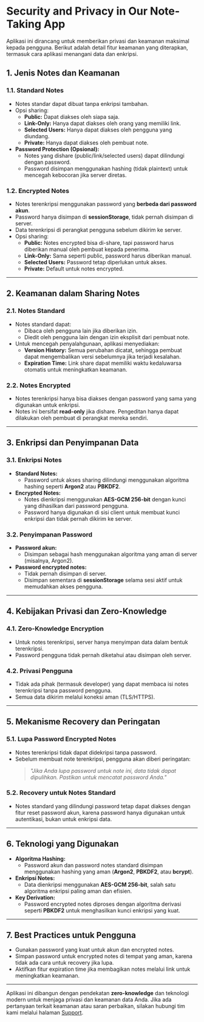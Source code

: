 # Security and Privacy in Our Note-Taking App

Aplikasi ini dirancang untuk memberikan privasi dan keamanan maksimal kepada pengguna. Berikut adalah detail fitur keamanan yang diterapkan, termasuk cara aplikasi menangani data dan enkripsi.

## **1. Jenis Notes dan Keamanan**

### **1.1. Standard Notes**

- Notes standar dapat dibuat tanpa enkripsi tambahan.
- Opsi sharing:
  - **Public:** Dapat diakses oleh siapa saja.
  - **Link-Only:** Hanya dapat diakses oleh orang yang memiliki link.
  - **Selected Users:** Hanya dapat diakses oleh pengguna yang diundang.
  - **Private:** Hanya dapat diakses oleh pembuat note.
- **Password Protection (Opsional):**
  - Notes yang dishare (public/link/selected users) dapat dilindungi dengan password.
  - Password disimpan menggunakan hashing (tidak plaintext) untuk mencegah kebocoran jika server diretas.

### **1.2. Encrypted Notes**

- Notes terenkripsi menggunakan password yang **berbeda dari password akun**.
- Password hanya disimpan di **sessionStorage**, tidak pernah disimpan di server.
- Data terenkripsi di perangkat pengguna sebelum dikirim ke server.
- Opsi sharing:
  - **Public:** Notes encrypted bisa di-share, tapi password harus diberikan manual oleh pembuat kepada penerima.
  - **Link-Only:** Sama seperti public, password harus diberikan manual.
  - **Selected Users:** Password tetap diperlukan untuk akses.
  - **Private:** Default untuk notes encrypted.

---

## **2. Keamanan dalam Sharing Notes**

### **2.1. Notes Standard**

- Notes standard dapat:
  - Dibaca oleh pengguna lain jika diberikan izin.
  - Diedit oleh pengguna lain dengan izin eksplisit dari pembuat note.
- Untuk mencegah penyalahgunaan, aplikasi menyediakan:
  - **Version History:** Semua perubahan dicatat, sehingga pembuat dapat mengembalikan versi sebelumnya jika terjadi kesalahan.
  - **Expiration Time:** Link share dapat memiliki waktu kedaluwarsa otomatis untuk meningkatkan keamanan.

### **2.2. Notes Encrypted**

- Notes terenkripsi hanya bisa diakses dengan password yang sama yang digunakan untuk enkripsi.
- Notes ini bersifat **read-only** jika dishare. Pengeditan hanya dapat dilakukan oleh pembuat di perangkat mereka sendiri.

---

## **3. Enkripsi dan Penyimpanan Data**

### **3.1. Enkripsi Notes**

- **Standard Notes:**
  - Password untuk akses sharing dilindungi menggunakan algoritma hashing seperti **Argon2** atau **PBKDF2**.
- **Encrypted Notes:**
  - Notes dienkripsi menggunakan **AES-GCM 256-bit** dengan kunci yang dihasilkan dari password pengguna.
  - Password hanya digunakan di sisi client untuk membuat kunci enkripsi dan tidak pernah dikirim ke server.

### **3.2. Penyimpanan Password**

- **Password akun:**
  - Disimpan sebagai hash menggunakan algoritma yang aman di server (misalnya, Argon2).
- **Password encrypted notes:**
  - Tidak pernah disimpan di server.
  - Disimpan sementara di **sessionStorage** selama sesi aktif untuk memudahkan akses pengguna.

---

## **4. Kebijakan Privasi dan Zero-Knowledge**

### **4.1. Zero-Knowledge Encryption**

- Untuk notes terenkripsi, server hanya menyimpan data dalam bentuk terenkripsi.
- Password pengguna tidak pernah diketahui atau disimpan oleh server.

### **4.2. Privasi Pengguna**

- Tidak ada pihak (termasuk developer) yang dapat membaca isi notes terenkripsi tanpa password pengguna.
- Semua data dikirim melalui koneksi aman (TLS/HTTPS).

---

## **5. Mekanisme Recovery dan Peringatan**

### **5.1. Lupa Password Encrypted Notes**

- Notes terenkripsi tidak dapat didekripsi tanpa password.
- Sebelum membuat note terenkripsi, pengguna akan diberi peringatan:
  > _"Jika Anda lupa password untuk note ini, data tidak dapat dipulihkan. Pastikan untuk mencatat password Anda."_

### **5.2. Recovery untuk Notes Standard**

- Notes standard yang dilindungi password tetap dapat diakses dengan fitur reset password akun, karena password hanya digunakan untuk autentikasi, bukan untuk enkripsi data.

---

## **6. Teknologi yang Digunakan**

- **Algoritma Hashing:**
  - Password akun dan password notes standard disimpan menggunakan hashing yang aman (**Argon2**, **PBKDF2**, atau **bcrypt**).
- **Enkripsi Notes:**
  - Data dienkripsi menggunakan **AES-GCM 256-bit**, salah satu algoritma enkripsi paling aman dan efisien.
- **Key Derivation:**
  - Password encrypted notes diproses dengan algoritma derivasi seperti **PBKDF2** untuk menghasilkan kunci enkripsi yang kuat.

---

## **7. Best Practices untuk Pengguna**

- Gunakan password yang kuat untuk akun dan encrypted notes.
- Simpan password untuk encrypted notes di tempat yang aman, karena tidak ada cara untuk recovery jika lupa.
- Aktifkan fitur expiration time jika membagikan notes melalui link untuk meningkatkan keamanan.

---

Aplikasi ini dibangun dengan pendekatan **zero-knowledge** dan teknologi modern untuk menjaga privasi dan keamanan data Anda. Jika ada pertanyaan terkait keamanan atau saran perbaikan, silakan hubungi tim kami melalui halaman [Support](#).
